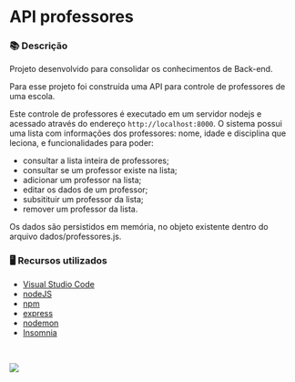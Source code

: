 # API professores

### 📚  Descrição


Projeto desenvolvido para consolidar os conhecimentos de Back-end.

Para esse projeto foi construída uma API para controle de professores de uma escola.

Este controle de professores é executado em um servidor nodejs e acessado através do endereço `http://localhost:8000`. 
O sistema possui uma lista com informações dos professores: nome, idade e disciplina que leciona, e funcionalidades para poder: 

- consultar a lista inteira de professores;
- consultar se um professor existe na lista;
- adicionar um professor na lista;
- editar os dados de um professor;
- subsitituir um professor da lista;
- remover um professor da lista.

Os dados são persistidos em memória, no objeto existente dentro do arquivo dados/professores.js.

### 🖥️  Recursos utilizados

- [Visual Studio Code](https://code.visualstudio.com/download)
- [nodeJS](https://nodejs.org/en/)
- [npm](https://www.npmjs.com/)
- [express](https://expressjs.com/pt-br/)
- [nodemon](https://nodemon.io/)
- [Insomnia](https://insomnia.rest/download)

&nbsp;


<a href="https://www.linkedin.com/in/claudia-nogueira-dos-anjos-b71726215/" target="_blank">
        <img src="https://img.shields.io/badge/claudiaanjos-%230077B5.svg?&style=for-the-badge&logo=linkedin&logoColor=white&link=mailto:https://www.linkedin.com/in/claudia-nogueira-dos-anjos-093407180/">
</a>
